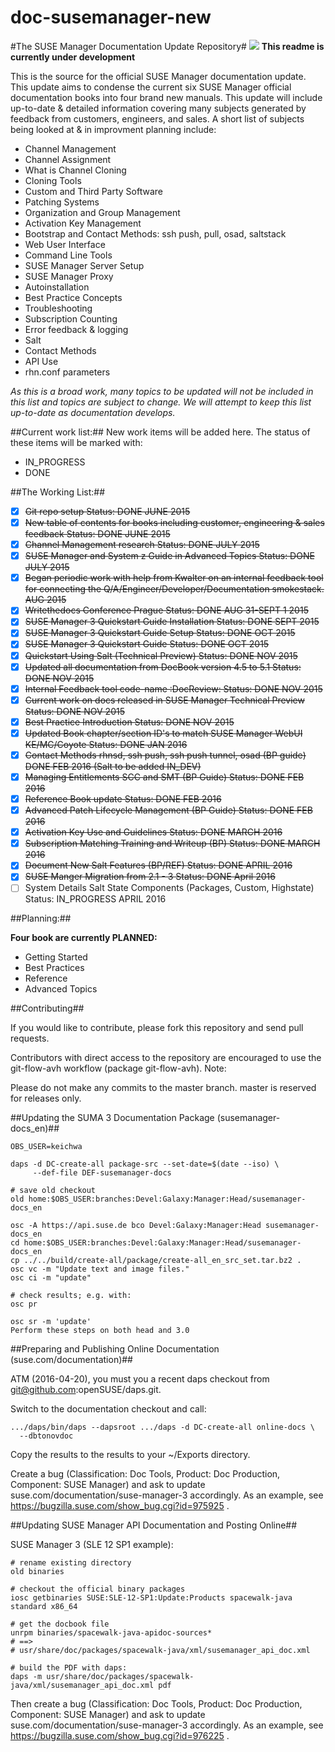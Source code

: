 # doc-susemanager-new

#The SUSE Manager Documentation Update Repository#
![](http://i560.photobucket.com/albums/ss45/joecayouette/docuimage_2.png)
**This readme is currently under development**

This is the source for the official SUSE Manager documentation update.
This update aims to condense the current six SUSE Manager official documentation books into four brand new manuals. This update will include up-to-date & detailed information covering many subjects generated by feedback from customers, engineers, and sales. A short list of subjects being looked at & in improvment planning include:

* Channel Management
* Channel Assignment
* What is Channel Cloning 
* Cloning Tools
* Custom and Third Party Software
* Patching Systems
* Organization and Group Management
* Activation Key Management
* Bootstrap and Contact Methods: ssh push, pull, osad, saltstack
* Web User Interface
* Command Line Tools
* SUSE Manager Server Setup
* SUSE Manager Proxy
* Autoinstallation
* Best Practice Concepts
* Troubleshooting
* Subscription Counting
* Error feedback & logging
* Salt
* Contact Methods
* API Use
* rhn.conf parameters




*As this is a broad work, many topics to be updated will not be included in this list and topics are subject to change. We will attempt to keep this list up-to-date as documentation develops.*
 
##Current work list:##
New work items will be added here. The status of these items will be marked with:

* IN_PROGRESS
* DONE

##The Working List:##

- [x] ~~Git repo setup Status: DONE JUNE 2015~~
- [x] ~~New table of contents for books including customer, engineering & sales feedback Status: DONE JUNE 2015~~
- [x] ~~Channel Management research Status: DONE JULY 2015~~
- [x] ~~SUSE Manager and System z Guide in Advanced Topics Status: DONE JULY 2015~~
- [x] ~~Began periodic work with help from Kwalter on an internal feedback tool for connecting the                                     Q/A/Engineer/Developer/Documentation smokestack. AUG 2015~~
- [x] ~~Writethedocs Conference Prague Status: DONE AUG 31-SEPT 1 2015~~
- [x] ~~SUSE Manager 3 Quickstart Guide Installation Status: DONE SEPT 2015~~
- [x] ~~SUSE Manager 3 Quickstart Guide Setup Status: DONE OCT 2015~~
- [x] ~~SUSE Manager 3 Quickstart Guide Status: DONE OCT 2015~~
- [x] ~~Quickstart Using Salt (Technical Preview) Status: DONE NOV 2015~~
- [x] ~~Updated all documentation from DocBook version 4.5 to 5.1 Status: DONE NOV 2015~~
- [x] ~~Internal Feedback tool code-name :DocReview:  Status: DONE NOV 2015~~
- [x] ~~Current work on docs released in SUSE Manager Technical Preview Status: DONE NOV 2015~~
- [x] ~~Best Practice Introduction Status: DONE NOV 2015~~
- [x] ~~Updated Book chapter/section ID's to match SUSE Manager WebUI KE/MC/Coyote Status: DONE JAN 2016~~
- [x] ~~Contact Methods rhnsd, ssh push, ssh push tunnel, osad (BP guide) DONE FEB 2016
      (Salt to be added IN_DEV)~~
- [x] ~~Managing Entitlements SCC and SMT (BP Guide) Status: DONE FEB 2016~~
- [x] ~~Reference Book update Status: DONE FEB 2016~~
- [x] ~~Advanced Patch Lifecycle Management (BP Guide) Status: DONE FEB 2016~~
- [x] ~~Activation Key Use and Guidelines Status: DONE MARCH 2016~~
- [x] ~~Subscription Matching Training and Writeup (BP) Status: DONE MARCH 2016~~
- [x] ~~Document New Salt Features (BP/REF) Status: DONE APRIL 2016~~
- [x] ~~SUSE Manger Migration from 2.1 - 3 Status: DONE April 2016~~
- [ ] System Details Salt State Components (Packages, Custom, Highstate) Status: IN_PROGRESS APRIL 2016

##Planning:##

**Four book are currently PLANNED:**
* Getting Started
* Best Practices
* Reference
* Advanced Topics




##Contributing##

If you would like to contribute, please fork this repository and send pull requests.

Contributors with direct access to the repository are encouraged to use the git-flow-avh workflow (package git-flow-avh).
Note:
	
Please do not make any commits to the master branch. master is reserved for releases only. 


##Updating the SUMA 3 Documentation Package (susemanager-docs_en)##

```
OBS_USER=keichwa

daps -d DC-create-all package-src --set-date=$(date --iso) \
     --def-file DEF-susemanager-docs

# save old checkout
old home:$OBS_USER:branches:Devel:Galaxy:Manager:Head/susemanager-docs_en

osc -A https://api.suse.de bco Devel:Galaxy:Manager:Head susemanager-docs_en
cd home:$OBS_USER:branches:Devel:Galaxy:Manager:Head/susemanager-docs_en
cp ../../build/create-all/package/create-all_en_src_set.tar.bz2 .
osc vc -m "Update text and image files."
osc ci -m "update"

# check results; e.g. with:
osc pr

osc sr -m 'update'
Perform these steps on both head and 3.0

```

##Preparing and Publishing Online Documentation (suse.com/documentation)##

ATM (2016-04-20), you must you a recent daps checkout from
git@github.com:openSUSE/daps.git.

Switch to the documentation checkout and call:

```
.../daps/bin/daps --dapsroot .../daps -d DC-create-all online-docs \
  --dbtonovdoc
```

Copy the results to the results to your ~/Exports directory.

Create a bug (Classification: Doc Tools, Product: Doc Production,
Component: SUSE Manager) and ask to update
suse.com/documentation/suse-manager-3 accordingly.  As an example, see
https://bugzilla.suse.com/show_bug.cgi?id=975925 .


##Updating SUSE Manager API Documentation and Posting Online##

SUSE Manager 3 (SLE 12 SP1 example):

```
# rename existing directory
old binaries

# checkout the official binary packages
iosc getbinaries SUSE:SLE-12-SP1:Update:Products spacewalk-java standard x86_64

# get the docbook file
unrpm binaries/spacewalk-java-apidoc-sources*
# ==>
# usr/share/doc/packages/spacewalk-java/xml/susemanager_api_doc.xml

# build the PDF with daps:
daps -m usr/share/doc/packages/spacewalk-java/xml/susemanager_api_doc.xml pdf
```

Then create a bug (Classification: Doc Tools, Product: Doc Production,
Component: SUSE Manager) and ask to update
suse.com/documentation/suse-manager-3 accordingly.  As an example, see
https://bugzilla.suse.com/show_bug.cgi?id=976225 .

